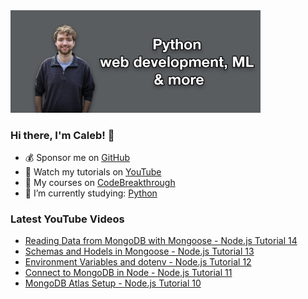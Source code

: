 <img src="github-cover-photo-my-face.jpg" width="400px" />

### Hi there, I'm Caleb! 🍛

- 💰 Sponsor me on [GitHub](https://github.com/sponsors/CalebCurry)
- 🎥 Watch my tutorials on [YouTube](https://www.youtube.com/calebthevideomaker2)
- 📗 My courses on [CodeBreakthrough](https://www.codebreakthrough.com)
- 🤔 I’m currently studying: [Python](https://www.youtube.com/watch?v=s3IvdkCq2_c&t=4254s)

### Latest YouTube Videos
<!-- YOUTUBE:START -->
- [Reading Data from MongoDB with Mongoose - Node.js Tutorial 14](https://www.youtube.com/watch?v=9YxgKmO-Rlw)
- [Schemas and Hodels in Mongoose - Node.js Tutorial 13](https://www.youtube.com/watch?v=ChiC7zhhQzQ)
- [Environment Variables and dotenv - Node.js Tutorial 12](https://www.youtube.com/watch?v=EOq6KU2BOYY)
- [Connect to MongoDB in Node - Node,js Tutorial 11](https://www.youtube.com/watch?v=sx3Lf2EaEEQ)
- [MongoDB Atlas Setup - Node.js Tutorial 10](https://www.youtube.com/watch?v=RcxdF3Lzoac)
<!-- YOUTUBE:END -->
